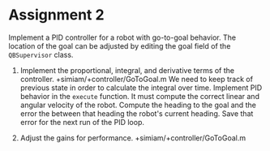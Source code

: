 # Assignment 2

Implement a PID controller for a robot with go-to-goal behavior.
The location of the goal can be adjusted by editing the goal field of the `QBSupervisor` class.

1. Implement the proportional, integral, and derivative terms of the controller.
+simiam/+controller/GoToGoal.m
We need to keep track of previous state in order to calculate the integral over time.
Implement PID behavior in the `execute` function. It must compute the correct linear and angular velocity of the robot.
Compute the heading to the goal and the error the between that heading the robot's current heading. Save that error for the next run of the PID loop.

2. Adjust the gains for performance.
+simiam/+controller/GoToGoal.m

